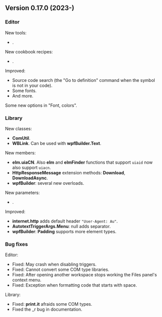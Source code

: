 ## Version 0.17.0 (2023-)

### Editor
New tools:
- .

New cookbook recipes:
- .

Improved:
- Source code search (the "Go to definition" command when the symbol is not in your code).
- Some fonts.
- And more.

Some new options in "Font, colors".

### Library
New classes:
- **ComUtil**.
- **WBLink**. Can be used with **wpfBuilder.Text**.

New members:
- **elm.uiaCN**. Also **elm** and **elmFinder** functions that support `uiaid` now also support `uiacn`.
- **HttpResponseMessage** extension methods: **Download**, **DownloadAsync**.
- **wpfBuilder**: several new overloads.

New parameters:
- .

Improved:
- **internet.http** adds default header `"User-Agent: Au"`.
- **AutotextTriggerArgs.Menu**: null adds separator.
- **wpfBuilder**: **Padding** supports more element types.

### Bug fixes

Editor:
- Fixed: May crash when disabling triggers.
- Fixed: Cannot convert some COM type libraries.
- Fixed: After opening another workspace stops working the Files panel's context menu.
- Fixed: Exception when formatting code that starts with space.

Library:
- Fixed: **print.it** afraids some COM types.
- Fixed the _r bug in documentation.

